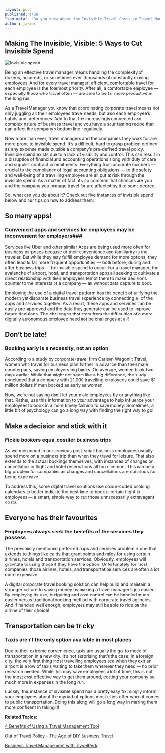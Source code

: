 ```yaml
---
layout: post
published: true
"seo-meta": "Do you know about the Invisible Travel Costs in Travel Management? Learn where unexpected corporate travel costs ocurre and 5 ways to reduce them."
author: javier
---
```

## Making The Invisible, Visible: 5 Ways to Cut Invisible Spend

<img alt="Invisible spend" class="left" src="{{site.baseurl}}/blog-media/Invisible%20spend%20500%20.png" />

Being an effective travel manager means handling the complexity of dozens, hundreds, or sometimes even thousands of constantly moving employees. And for every travel manager, efficient, comfortable travel for each employee is the foremost priority. After all, a comfortable employee — especially those who travel often — are able to be far more productive in the long run.  

As a Travel Manager you know that coordinating corporate travel means not only juggling all their employees travel needs, but also each employee’s habits and preferences. Add to that the increasingly connected and complex nature of business travel and you have a sour tasting recipe that can affect the company’s bottom line negatively.

Now more than ever, travel managers and the companies they work for are more prone to invisible spend. It’s a difficult, hard to grasp problem defined as any expense made outside a company’s pre-defined travel policy. Invisible spend exists due to a lack of visibility and control. This can result in a disruption of financial and accounting operations along with duty of care and supplier contract commitments. Everything from accurate numbers — crucial to the compliance of legal accounting obligations — to the safety and well-being of a travelling employee are all put at risk through the invisible spend. As a matter of fact, it’s so common that chances are you and the company you manage travel for are affected by it to some degree. 

So, what can you do about it? Check out five instances of invisible spend below and our tips on how to address them:


## So many apps!
### Convenient apps and services for employees may be inconvenient for employers###


Services like Uber and other similar Apps are being used more often for business purposes because of their convenience and familiarity to the traveler. But while they may fulfill employee demand for more options, they often lead to far more frequent opportunities — both before, during and after business trips — for invisible spend to occur. For a travel manager, the avalanche of airport, hotel, and transportation apps all seeking to cultivate a direct relationship with their employees tempt them to make decisions counter to the interests of a company — all without data capture to boot. 

Employing the use of a digital travel platform has the benefit of unifying the modern yet disparate business travel experience by connecting all of the apps and services together. As a result, these apps and services can be easily pre-approved and the data they generate can be used to improve future decisions. The challenges that stem from the difficulties of a more digitally autonomous employee need not be challenges at all! 


## Don’t be late!
### Booking early is a necessity, not an option


According to a study by corporate-travel firm Carlson Wagonlit Travel, women who travel for business plan further in advance than their male counterparts, saving employers big bucks. On average, women book two days earlier. While that might not seem like a big difference, the study concluded that a company with 21,000 travelling employees could save $1 million dollars if men booked as early as women. 

Now, we’re not saying don’t let your male employees fly or anything like that. Rather, use this information to your advantage to help influence your employees to book in a more timely fashion to save money. Sometimes, a little bit of psychology can go a long way with finding the right way to go! 


## Make a decision and stick with it
### Fickle bookers equal costlier business trips
 
 
As we mentioned in our previous post, small business employees usually spend more on a business trip than when they travel for leisure. That also extends to the actual bookings themselves, with instances of changes or cancellation in flight and hotel reservations all too common. This can be a big problem for companies as changes and cancellations are notorious for being expensive.

To address this, some digital travel solutions use colour-coded booking calendars to better indicate the best time to book a certain flight to employees — a smart, simple way to cut those unnecessarily extravagant costs.


## Everyone has their favourites
### Employees always seek the benefits of the services they possess


The previously mentioned preferred apps and services problem is one that extends to things like cards that grant points and miles for using certain airlines, hotels and transportation services. Obviously, employees will gravitate to using those if they have the option. Unfortunately for most companies, those airlines, hotels, and transportation services are often a lot more expensive. 

A digital corporate travel booking solution can help build and maintain a stronger culture to saving money by making a travel manager’s job easier. By employing its use, budgeting and cost control can be handled much easier versus traditional booking method with corporate travel agencies. And if handled well enough, employees may still be able to ride on the airline of their choice! 


## Transportation can be tricky
### Taxis aren’t the only option available in most places
Due to their extreme convenience, taxis are usually the go-to mode of transportation in a new city. It’s not surprising that’s the case: in a foreign city, the very first thing most travelling employees see when they exit an airport is a row of taxis waiting to take them wherever they need — no prior research needed. While this may save employees a lot of time, this is not the most cost effective way to get them around, costing your company so much more in expenses in the long run. 

Luckily, this instance of invisible spend has a pretty easy fix: simply inform your employees about the myriad of options most cities offer when it comes to public transportation. Doing this along will go a long way in making them more confident in taking it! 


**Related Topics:**

[4 Benefits of Using a Travel Management Tool](http://travelperk.com/blog/4-benefits-to-using-a-travel-management-tool/)

[Out of Travel Policy - The Age of DIY Business Travel](http://travelperk.com/blog/the-age-of-diy-business-travel/)

[Business Travel Management with TravelPerk](www.travelperk.com)
